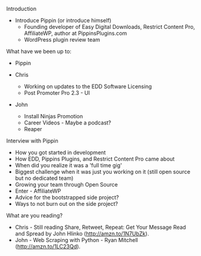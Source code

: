 Introduction

* Introduce Pippin (or introduce himself)
  * Founding developer of Easy Digital Downloads, Restrict Content Pro, AffiliateWP, author at PippinsPlugins.com
  * WordPress plugin review team

What have we been up to:

* Pippin

* Chris
  * Working on updates to the EDD Software Licensing
  * Post Promoter Pro 2.3 -  UI

* John
  * Install Ninjas Promotion
  * Career Videos - Maybe a podcast?
  * Reaper

Interview with Pippin

* How you got started in development
* How EDD, Pippins Plugins, and Restrict Content Pro came about
* When did you realize it was a 'full time gig'
* Biggest challenge when it was just you working on it (still open source but no dedicated team)
* Growing your team through Open Source
* Enter - AffiliateWP
* Advice for the bootstrapped side project?
* Ways to not burn out on the side project?

What are you reading?

* Chris - Still reading Share, Retweet, Repeat: Get Your Message Read and Spread by John Hlinko (http://amzn.to/1N7UbZk).
* John - Web Scraping with Python - Ryan Mitchell (http://amzn.to/1LC23Qd).
